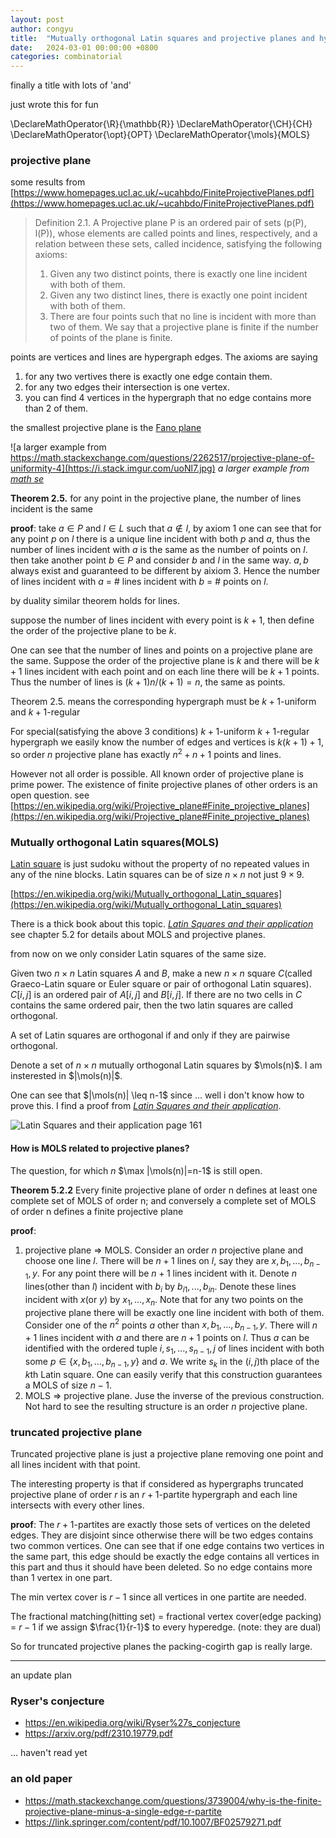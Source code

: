 ```yaml
---
layout: post
author: congyu
title:  "Mutually orthogonal Latin squares and projective planes and hypergraphs and matching and base packing"
date:   2024-03-01 00:00:00 +0800
categories: combinatorial
---
```

finally a title with lots of 'and'

just wrote this for fun


\DeclareMathOperator{\R}{\mathbb{R}}
\DeclareMathOperator{\CH}{CH}
\DeclareMathOperator{\opt}{OPT}
\DeclareMathOperator{\mols}{MOLS}


### projective plane

some results from [https://www.homepages.ucl.ac.uk/~ucahbdo/FiniteProjectivePlanes.pdf](https://www.homepages.ucl.ac.uk/~ucahbdo/FiniteProjectivePlanes.pdf)

> Definition 2.1. A Projective plane P is an ordered pair of sets (p(P), l(P)), whose elements are
> called points and lines, respectively, and a relation between these sets, called incidence,
> satisfying the following axioms:
> 
> 1. Given any two distinct points, there is exactly one line incident with both of them.
> 2. Given any two distinct lines, there is exactly one point incident with both of them.
> 3. There are four points such that no line is incident with more than two of them.
> We say that a projective plane is finite if the number of points of the plane is finite.

points are vertices and lines are hypergraph edges. The axioms are saying

1. for any two vertives there is exactly one edge contain them.
2. for any two edges their intersection is one vertex.
3. you can find 4 vertices in the hypergraph that no edge contains more than 2 of them.


the smallest projective plane is the [Fano plane](https://en.wikipedia.org/wiki/Fano_plane)

![a larger example from https://math.stackexchange.com/questions/2262517/projective-plane-of-uniformity-4](https://i.stack.imgur.com/uoNl7.jpg)
*a larger example from [math se](https://math.stackexchange.com/questions/2262517/projective-plane-of-uniformity-4)*

**Theorem 2.5.** for any point in the projective plane, the number of lines incident is the same

**proof**: take $a\in P$ and $l\in L$ such that $a\not\in l$, by axiom 1 one can see that for any point $p$ on $l$ there is a unique line incident with both $p$ and $a$, thus the number of lines incident with $a$ is the same as the number of points on $l$. then take another point $b\in P$ and consider $b$ and $l$ in the same way. $a,b$ always exist and guaranteed to be different by aixiom 3. Hence the number of lines incident with $a$ = # lines incident with $b$ = # points on $l$.

by duality similar theorem holds for lines.

suppose the number of lines incident with every point is $k+1$, then define the order of the projective plane to be $k$.

One can see that the number of lines and points on a projective plane are the same. Suppose the order of the projective plane is $k$ and there will be $k+1$ lines incident with each point and on each line there will be $k+1$ points. Thus the number of lines is $(k+1)n/(k+1)=n$, the same as points.


Theorem 2.5. means the corresponding hypergraph must be $k+1$-uniform and $k+1$-regular

For special(satisfying the above 3 conditions) $k+1$-uniform $k+1$-regular hypergraph we easily know the number of edges and vertices is $k(k+1)+1$, so order $n$ projective plane has exactly $n^2+n+1$ points and lines.

However not all order is possible. All known order of projective plane is prime power. The existence of finite projective planes of other orders is an open question. see [https://en.wikipedia.org/wiki/Projective_plane#Finite_projective_planes](https://en.wikipedia.org/wiki/Projective_plane#Finite_projective_planes)


### Mutually orthogonal Latin squares(MOLS)

[Latin square](https://en.wikipedia.org/wiki/Latin_square) is just sudoku without the property of no repeated values in any of the nine blocks. Latin squares can be of size $n\times n$ not just $9\times 9$.

[https://en.wikipedia.org/wiki/Mutually_orthogonal_Latin_squares](https://en.wikipedia.org/wiki/Mutually_orthogonal_Latin_squares)

There is a thick book about this topic. [*Latin Squares and their application*](http://ndl.ethernet.edu.et/bitstream/123456789/77164/1/2.pdf) see chapter 5.2 for details about MOLS and projective planes.

from now on we only consider Latin squares of the same size.

Given two $n\times n$ Latin squares $A$ and $B$, make a new $n\times n$ square $C$(called Graeco-Latin square or Euler square or pair of orthogonal Latin squares). $C[i,j]$ is an ordered pair of $A[i,j]$ and $B[i,j]$. If there are no two cells in $C$ contains the same ordered pair, then the two latin squares are called orthogonal.

A set of Latin squares are orthogonal if and only if they are pairwise orthogonal.

Denote a set of $n\times n$ mutually orthogonal Latin squares by $\mols(n)$. I am insterested in $|\mols(n)|$.

One can see that $|\mols(n)| \leq n-1$ since ... well i don't know how to prove this. I find a proof from [*Latin Squares and their application*](http://ndl.ethernet.edu.et/bitstream/123456789/77164/1/2.pdf).

![*Latin Squares and their application* page 161]({{url}}/assets/image/MOLS/theorem512.png)


#### How is MOLS related to projective planes?

The question, for which $n$ $\max |\mols(n)|=n-1$ is still open.

**Theorem 5.2.2** Every finite projective plane of order n defines at least one complete set of MOLS of order n; and conversely a complete set of MOLS of order n defines a finite projective plane

**proof**: 

1. projective plane => MOLS. Consider an order $n$ projective plane and choose one line $l$. There will be $n+1$ lines on $l$, say they are $x,b_1,...,b_{n-1},y$. For any point there will be $n+1$ lines incident with it. Denote $n$ lines(other than $l$) incident with $b_i$ by $b_{i1},...,b_{in}$. Denote these lines incident with $x$(or $y$) by $x_1,...,x_n$. Note that for any two points on the projective plane there will be exactly one line incident with both of them. Consider one of the $n^2$ points $a$ other than $x,b_1,...,b_{n-1},y$. There will $n+1$ lines incident with $a$ and there are $n+1$ points on $l$. Thus $a$ can be identified with the ordered tuple $i,s_1,...,s_{n-1},j$ of lines incident with both some $p\in \{x,b_1,...,b_{n-1},y\}$ and $a$. We write $s_k$ in the $(i,j)$th place of the $k$th Latin square. One can easily verify that this construction guarantees a MOLS of size $n-1$.
2. MOLS => projective plane. Juse the inverse of the previous construction. Not hard to see the resulting structure is an order $n$ projective plane.

### truncated projective plane

Truncated projective plane is just a projective plane removing one point and all lines incident with that point.

The interesting property is that if considered as hypergraphs truncated projective plane of order $r$ is an $r+1$-partite hypergraph and each line intersects with every other lines.

**proof**: The $r+1$-partites are exactly those sets of vertices on the deleted edges. They are disjoint since otherwise there will be two edges contains two common vertices. One can see that if one edge contains two vertices in the same part, this edge should be exactly the edge contains all vertices in this part and thus it should have been deleted. So no edge contains more than 1 vertex in one part.

The min vertex cover is $r-1$ since all vertices in one partite are needed.

The fractional matching(hitting set) = fractional vertex cover(edge packing) = $r-1$ if we assign $\frac{1}{r-1}$ to every hyperedge. (note: they are dual)

So for truncated projective planes the packing-cogirth gap is really large.

---------------

an update plan

### Ryser's conjecture

- https://en.wikipedia.org/wiki/Ryser%27s_conjecture
- https://arxiv.org/pdf/2310.19779.pdf

... haven't read yet

### an old paper

- https://math.stackexchange.com/questions/3739004/why-is-the-finite-projective-plane-minus-a-single-edge-r-partite
- https://link.springer.com/content/pdf/10.1007/BF02579271.pdf